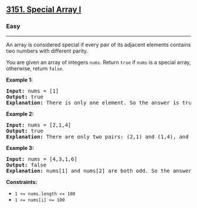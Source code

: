 <h2><a href="https://leetcode.com/problems/special-array-i">3151. Special Array I</a></h2>
<h3>Easy</h3>
<hr>
<p>An array is considered special if every pair of its adjacent elements contains two numbers with different parity.</p>
<p>You are given an array of integers <code>nums</code>. Return <code>true</code> if <code>nums</code> is a special array, otherwise, return <code>false</code>.</p>
<p><strong>Example 1:</strong></p>
<pre>
<strong>Input:</strong> nums = [1]
<strong>Output:</strong> true
<strong>Explanation:</strong> There is only one element. So the answer is true.
</pre>
<p><strong>Example 2:</strong></p>
<pre>
<strong>Input:</strong> nums = [2,1,4]
<strong>Output:</strong> true
<strong>Explanation:</strong> There are only two pairs: (2,1) and (1,4), and both of them contain numbers with different parity. So the answer is true.
</pre>
<p><strong>Example 3:</strong></p>
<pre>
<strong>Input:</strong> nums = [4,3,1,6]
<strong>Output:</strong> false
<strong>Explanation:</strong> nums[1] and nums[2] are both odd. So the answer is false.
</pre>
<p><strong>Constraints:</strong></p>
<ul>
  <li><code>1 <= nums.length <= 100</code></li>
  <li><code>1 <= nums[i] <= 100</code></li>
</ul>
